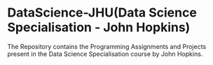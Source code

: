 # DataScience-JHU(Data Science Specialisation - John Hopkins)
The Repository contains the Programming Assignments and Projects present in the Data Science Specialisation course by John Hopkins.
